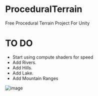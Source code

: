# ProceduralTerrain
 Free Procedural Terrain Project For Unity

# TO DO
  - Start using compute shaders for speed
  - Add Rivers.
  - Add Hills.
  - Add Lake.
  - Add Mountain Ranges

![image](https://github.com/RealCA/ProceduralTerrain/assets/42746482/303df843-94e0-40a7-8200-ddeb0b0dac95)


